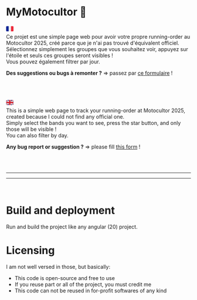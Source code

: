 # MyMotocultor 🤘

<img src="./src/app/my-motocultor/assets/french-flag.svg" alt="drawing" width="20"/> <br/>
Ce projet est une simple page web pour avoir votre propre running-order au Motocultor 2025, créé parce que je n'ai pas trouvé d'équivalent officiel.<br/>
Sélectionnez simplement les groupes que vous souhaitez voir, appuyez sur l'étoile et seuls ces groupes seront visibles ! <br/>
Vous pouvez également filtrer par jour. <br/>

**Des suggestions ou bugs à remonter ?** => passez par [ce formulaire](https://forms.gle/TZiXMasxtc5g9AbW6) !

<br/>
<br/>

<img src="./src/app/my-motocultor/assets/uk-flag.svg" alt="drawing" width="20"/><br/>
This is a simple web page to track your running-order at Motocultor 2025, created because I could not find any official one. <br/>
Simply select the bands you want to see, press the star button, and only those will be visible ! <br/>
You can also filter by day. <br/>

**Any bug report or suggestion ?** => please fill [this form](https://forms.gle/TZiXMasxtc5g9AbW6) !<br/>

<br />
<br />

***
***

<br />

# Build and deployment

Run and build the project like any angular (20) project.

# Licensing

I am not well versed in those, but basically:

- This code is open-source and free to use
- If you reuse part or all of the project, you must credit me
- This code can not be reused in for-profit softwares of any kind
